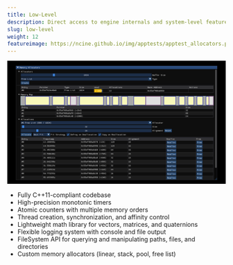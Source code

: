 ```yaml
---
title: Low-Level
description: Direct access to engine internals and system-level features
slug: low-level
weight: 12
featureimage: https://ncine.github.io/img/apptests/apptest_allocators.png
---
```


![apptest_allocators](/img/apptests/apptest_allocators.png)

- Fully C++11-compliant codebase
- High-precision monotonic timers
- Atomic counters with multiple memory orders
- Thread creation, synchronization, and affinity control
- Lightweight math library for vectors, matrices, and quaternions
- Flexible logging system with console and file output
- FileSystem API for querying and manipulating paths, files, and directories
- Custom memory allocators (linear, stack, pool, free list)
